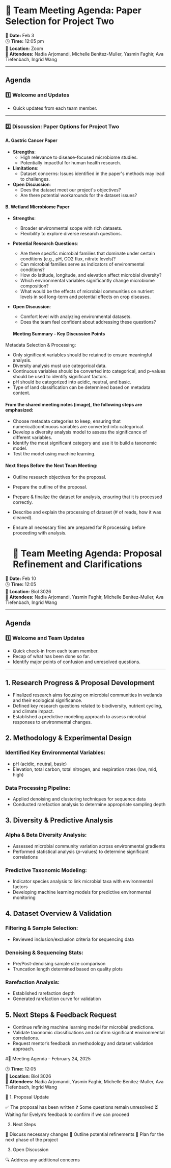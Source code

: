 # 📝 Team Meeting Agenda: Paper Selection for Project Two

📅 **Date:** Feb 3  
🕒 **Time:** 12:05 pm  
📍 **Location:** Zoom  
👥 **Attendees:** Nadia Arjomandi, Michelle Benitez-Muller, Yasmin Faghir, Ava Tiefenbach, Ingrid Wang

---

## Agenda

### 1️⃣ Welcome and Updates
- Quick updates from each team member.
---

### 2️⃣ Discussion: Paper Options for Project Two

#### A. Gastric Cancer Paper
- **Strengths**:
  - High relevance to disease-focused microbiome studies.
  - Potentially impactful for human health research.
- **Limitations**:
  - Dataset concerns: Issues identified in the paper's methods may lead to challenges.
- **Open Discussion**:
  - Does the dataset meet our project's objectives?
  - Are there potential workarounds for the dataset issues?

#### B. Wetland Microbiome Paper
- **Strengths**:
  - Broader environmental scope with rich datasets.
  - Flexibility to explore diverse research questions.
- **Potential Research Questions**:
  - Are there specific microbial families that dominate under certain conditions (e.g., pH, CO2 flux, nitrate levels)?
  - Can microbial families serve as indicators of environmental conditions?
  - How do latitude, longitude, and elevation affect microbial diversity?
  - Which environmental variables significantly change microbiome composition?
  - What would be the effects of microbial communities on nutrient levels in soil long-term and potential effects on crop diseases.
- **Open Discussion**:
  - Comfort level with analyzing environmental datasets.
  - Does the team feel confident about addressing these questions?

  #### Meeting Summary - Key Discussion Points
Metadata Selection & Processing:

- Only significant variables should be retained to ensure meaningful analysis.
- Diversity analysis must use categorical data.
- Continuous variables should be converted into categorical, and p-values should be used to identify significant factors.
- pH should be categorized into acidic, neutral, and basic.
- Type of land classification can be determined based on metadata content.

#### From the shared meeting notes (image), the following steps are emphasized:
- Choose metadata categories to keep, ensuring that numerical/continuous variables are converted into categorical.
- Develop a diversity analysis model to assess the significance of different variables.
- Identify the most significant category and use it to build a taxonomic model.
- Test the model using machine learning. 

#### Next Steps Before the Next Team Meeting:
- Outline research objectives for the proposal.
- Prepare the outline of the proposal.
- Prepare & finalize the dataset for analysis, ensuring that it is processed correctly.
- Describe and explain the processing of dataset (# of reads, how it was cleaned).
- Ensure all necessary files are prepared for R processing before proceeding with analysis.

  # 📝 Team Meeting Agenda: Proposal Refinement and Clarifications

📅 **Date:** Feb 10  
🕒 **Time:** 12:05  
📍 **Location:** Biol 3026  
👥 **Attendees:** Nadia Arjomandi, Yasmin Faghir, Michelle Benitez-Muller, Ava Tiefenbach, Ingrid Wang  

---

## **Agenda**  

### **1️⃣ Welcome and Team Updates**  
- Quick check-in from each team member.  
- Recap of what has been done so far.  
- Identify major points of confusion and unresolved questions.  

---

## 1. Research Progress & Proposal Development  
- Finalized research aims focusing on microbial communities in wetlands and their ecological significance.  
- Defined key research questions related to biodiversity, nutrient cycling, and climate impact.  
- Established a predictive modeling approach to assess microbial responses to environmental changes.  

## 2. Methodology & Experimental Design  
### Identified Key Environmental Variables:  
- pH (acidic, neutral, basic)  
- Elevation, total carbon, total nitrogen, and respiration rates (low, mid, high)  

### Data Processing Pipeline:  
- Applied denoising and clustering techniques for sequence data  
- Conducted rarefaction analysis to determine appropriate sampling depth  

## 3. Diversity & Predictive Analysis  
### Alpha & Beta Diversity Analysis:  
- Assessed microbial community variation across environmental gradients  
- Performed statistical analysis (*p*-values) to determine significant correlations  

### Predictive Taxonomic Modeling:  
- Indicator species analysis to link microbial taxa with environmental factors  
- Developing machine learning models for predictive environmental monitoring  

## 4. Dataset Overview & Validation  
### Filtering & Sample Selection:  
- Reviewed inclusion/exclusion criteria for sequencing data  

### Denoising & Sequencing Stats:   
- Pre/Post-denoising sample size comparison  
- Truncation length determined based on quality plots  

### Rarefaction Analysis:  
- Established rarefaction depth  
- Generated rarefaction curve for validation  

## 5. Next Steps & Feedback Request  
- Continue refining machine learning model for microbial predictions.  
- Validate taxonomic classifications and confirm significant environmental correlations.  
- Request mentor’s feedback on methodology and dataset validation approach.




#📅 Meeting Agenda – February 24, 2025

🕒 **Time:** 12:05  
📍 **Location:** Biol 3026  
👥 **Attendees:** Nadia Arjomandi, Yasmin Faghir, Michelle Benitez-Muller, Ava Tiefenbach, Ingrid Wang  

📝 1. Proposal Update

✅ The proposal has been written
❓ Some questions remain unresolved
⏳ Waiting for Evelyn’s feedback to confirm if we can proceed

2. Next Steps

🔹 Discuss necessary changes
🔹 Outline potential refinements
🔹 Plan for the next phase of the project

3. Open Discussion

🔍 Address any additional concerns
